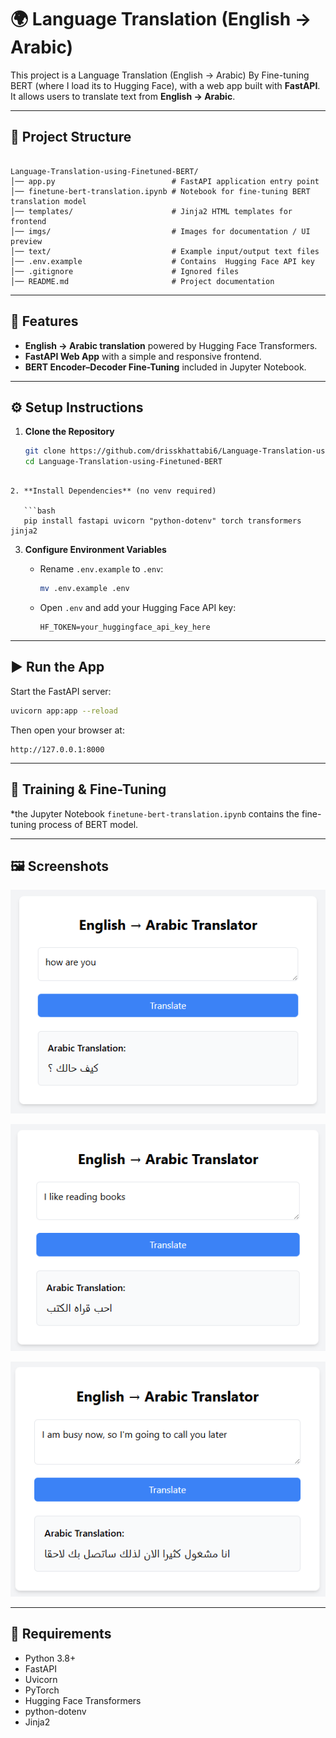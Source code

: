 
# 🌍 Language Translation (English -> Arabic)

This project is a Language Translation (English -> Arabic) By Fine-tuning BERT (where I load its to Hugging Face), with a web app built with **FastAPI**.  
It allows users to translate text from **English -> Arabic**.

---

## 📂 Project Structure

```

Language-Translation-using-Finetuned-BERT/
│── app.py                          # FastAPI application entry point
│── finetune-bert-translation.ipynb # Notebook for fine-tuning BERT translation model
│── templates/                      # Jinja2 HTML templates for frontend
│── imgs/                           # Images for documentation / UI preview
│── text/                           # Example input/output text files
│── .env.example                    # Contains  Hugging Face API key
│── .gitignore                      # Ignored files
│── README.md                       # Project documentation

````

---

## 🚀 Features
- **English -> Arabic translation** powered by Hugging Face Transformers.  
- **FastAPI Web App** with a simple and responsive frontend.  
- **BERT Encoder–Decoder Fine-Tuning** included in Jupyter Notebook.  

---

## ⚙️ Setup Instructions

1. **Clone the Repository**
   ```bash
   git clone https://github.com/drisskhattabi6/Language-Translation-using-Finetuned-BERT.git
   cd Language-Translation-using-Finetuned-BERT
```

2. **Install Dependencies** (no venv required)

   ```bash
   pip install fastapi uvicorn "python-dotenv" torch transformers jinja2
   ```

3. **Configure Environment Variables**

   * Rename `.env.example` to `.env`:

     ```bash
     mv .env.example .env
     ```
   * Open `.env` and add your Hugging Face API key:

     ```
     HF_TOKEN=your_huggingface_api_key_here
     ```

---

## ▶️ Run the App

Start the FastAPI server:

```bash
uvicorn app:app --reload
```

Then open your browser at:

```
http://127.0.0.1:8000
```

---

## 📒 Training & Fine-Tuning

*the Jupyter Notebook `finetune-bert-translation.ipynb` contains the fine-tuning process of BERT model.

---

## 🖼️ Screenshots

![UI Example](imgs/img1.png)

![UI Example](imgs/img2.png)

![UI Example](imgs/img3.png)

---

## 📌 Requirements

* Python 3.8+
* FastAPI
* Uvicorn
* PyTorch
* Hugging Face Transformers
* python-dotenv
* Jinja2
